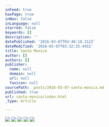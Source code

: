 ```yaml
---
inFeed: true
hasPage: true
inNav: false
inLanguage: null
starred: false
keywords: []
description: ''
datePublished: '2016-03-07T03:40:18.312Z'
dateModified: '2016-03-07T03:32:35.445Z'
title: Santa Monica
author: []
authors: []
publisher:
  name: null
  domain: null
  url: null
  favicon: null
sourcePath: _posts/2016-03-07-santa-monica.md
published: true
url: santa-monica/index.html
_type: Article

---
```

![](https://the-grid-user-content.s3-us-west-2.amazonaws.com/0ad1cff9-8b25-48df-b234-91fdd439ae90.jpg)
![](https://the-grid-user-content.s3-us-west-2.amazonaws.com/506af43f-50b0-46de-9b28-bf51ed39232c.jpg)
![](https://the-grid-user-content.s3-us-west-2.amazonaws.com/e5964a1b-5cac-4f47-9c3d-ec363dea26fe.jpg)
![](https://the-grid-user-content.s3-us-west-2.amazonaws.com/34f8333f-34b8-491c-855a-7f3b8ad7310a.jpg)
![](https://the-grid-user-content.s3-us-west-2.amazonaws.com/f8a40761-94b9-4f6e-895e-bc24abed7ba9.jpg)